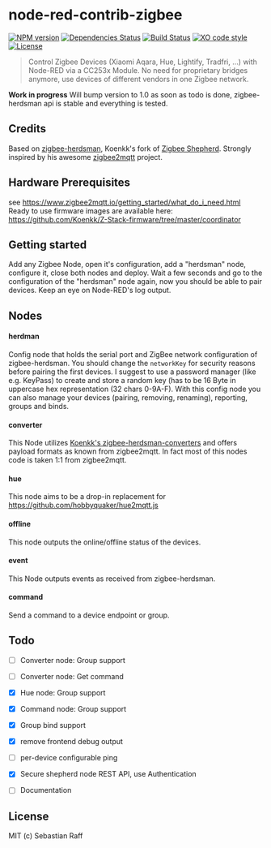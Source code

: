 # node-red-contrib-zigbee

[![NPM version](https://badge.fury.io/js/node-red-contrib-zigbee.svg)](http://badge.fury.io/js/node-red-contrib-zigbee)
[![Dependencies Status](https://david-dm.org/hobbyquaker/node-red-contrib-zigbee/status.svg)](https://david-dm.org/hobbyquaker/node-red-contrib-zigbee)
[![Build Status](https://travis-ci.org/hobbyquaker/node-red-contrib-zigbee.svg?branch=master)](https://travis-ci.org/hobbyquaker/node-red-contrib-zigbee)
[![XO code style](https://img.shields.io/badge/code_style-XO-5ed9c7.svg)](https://github.com/sindresorhus/xo)
[![License][mit-badge]][mit-url]

> Control Zigbee Devices (Xiaomi Aqara, Hue, Lightify, Tradfri, ...) with Node-RED via a CC253x Module. No need for
proprietary bridges anymore, use devices of different vendors in one Zigbee network.

**Work in progress** Will bump version to 1.0 as soon as todo is done, zigbee-herdsman api is stable and everything is 
tested.

## Credits

Based on [zigbee-herdsman](https://github.com/Koenkk/zigbee-herdsman), Koenkk's fork of 
[Zigbee Shepherd](https://github.com/zigbeer/zigbee-shepherd). Strongly inspired by his awesome
[zigbee2mqtt](https://github.com/Koenkk/zigbee2mqtt) project. 

## Hardware Prerequisites

see https://www.zigbee2mqtt.io/getting_started/what_do_i_need.html
Ready to use firmware images are available here: https://github.com/Koenkk/Z-Stack-firmware/tree/master/coordinator

## Getting started

Add any Zigbee Node, open it's configuration, add a "herdsman" node, configure it, close both nodes and deploy. Wait
a few seconds and go to the configuration of the "herdsman" node again, now you should be able to pair devices. Keep
an eye on Node-RED's log output.


## Nodes

#### herdman

Config node that holds the serial port and ZigBee network configuration of zigbee-herdsman. You should change the 
`networkKey` for security reasons before pairing the first devices. I suggest to use a password manager (like e.g. KeyPass) 
to create and store a random key (has to be 16 Byte in uppercase hex representation (32 chars 0-9A-F). 
With this config node you can also manage your devices (pairing, removing, renaming), reporting, groups and binds.


#### converter

This Node utilizes [Koenkk's zigbee-herdsman-converters](https://github.com/Koenkk/zigbee-shepherd-converters) and 
offers payload formats as known from zigbee2mqtt. In fact most of this nodes code is taken 1:1 from zigbee2mqtt.


#### hue

This node aims to be a drop-in replacement for https://github.com/hobbyquaker/hue2mqtt.js


#### offline

This node outputs the online/offline status of the devices.


#### event

This Node outputs events as received from zigbee-herdsman. 


#### command

Send a command to a device endpoint or group. 


## Todo

* [ ] Converter node: Group support 
* [ ] Converter node: Get command
* [x] Hue node: Group support
* [x] Command node: Group support
* [x] Group bind support
* [x] remove frontend debug output
* [ ] per-device configurable ping
* [x] Secure shepherd node REST API, use Authentication
* [ ] Documentation


## License

MIT (c) Sebastian Raff

[mit-badge]: https://img.shields.io/badge/License-MIT-blue.svg?style=flat
[mit-url]: LICENSE
